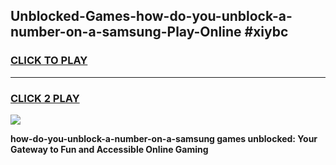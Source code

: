 
## Unblocked-Games-how-do-you-unblock-a-number-on-a-samsung-Play-Online #xiybc
<h3>
<a href="https://news.freeplayer.one?title=how-do-you-unblock-a-number-on-a-samsung&ref=3">CLICK TO PLAY</a></h3>
<hr>

<h3>
<a href="https://news.freeplayer.one?title=how-do-you-unblock-a-number-on-a-samsung&ref=3">CLICK 2 PLAY</a>
  
</h3>

<a href="https://news.freeplayer.one?title=how-do-you-unblock-a-number-on-a-samsung&ref=3"><img src="https://clearcache.store/games.png"></a>


**how-do-you-unblock-a-number-on-a-samsung games unblocked: Your Gateway to Fun and Accessible Online Gaming**
